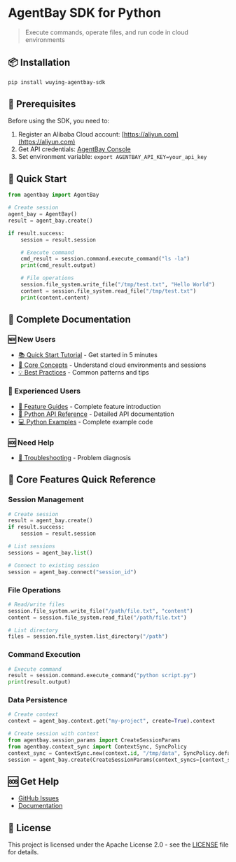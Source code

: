 # AgentBay SDK for Python

> Execute commands, operate files, and run code in cloud environments

## 📦 Installation

```bash
pip install wuying-agentbay-sdk
```

## 🚀 Prerequisites

Before using the SDK, you need to:

1. Register an Alibaba Cloud account: [https://aliyun.com](https://aliyun.com)
2. Get API credentials: [AgentBay Console](https://agentbay.console.aliyun.com/service-management)
3. Set environment variable: `export AGENTBAY_API_KEY=your_api_key`

## 🚀 Quick Start
```python
from agentbay import AgentBay

# Create session
agent_bay = AgentBay()
result = agent_bay.create()

if result.success:
    session = result.session

    # Execute command
    cmd_result = session.command.execute_command("ls -la")
    print(cmd_result.output)

    # File operations
    session.file_system.write_file("/tmp/test.txt", "Hello World")
    content = session.file_system.read_file("/tmp/test.txt")
    print(content.content)
```

## 📖 Complete Documentation

### 🆕 New Users
- [📚 Quick Start Tutorial](https://github.com/aliyun/wuying-agentbay-sdk/tree/main/docs/quickstart/README.md) - Get started in 5 minutes
- [🎯 Core Concepts](https://github.com/aliyun/wuying-agentbay-sdk/tree/main/docs/quickstart/basic-concepts.md) - Understand cloud environments and sessions
- [💡 Best Practices](https://github.com/aliyun/wuying-agentbay-sdk/tree/main/docs/quickstart/best-practices.md) - Common patterns and tips

### 🚀 Experienced Users
- [📖 Feature Guides](https://github.com/aliyun/wuying-agentbay-sdk/tree/main/docs/guides/README.md) - Complete feature introduction
- [🔧 Python API Reference](docs/api/README.md) - Detailed API documentation
- [💻 Python Examples](docs/examples/) - Complete example code

### 🆘 Need Help
- [🔧 Troubleshooting](https://github.com/aliyun/wuying-agentbay-sdk/tree/main/docs/quickstart/troubleshooting.md) - Problem diagnosis

## 🔧 Core Features Quick Reference

### Session Management
```python
# Create session
result = agent_bay.create()
if result.success:
    session = result.session

# List sessions
sessions = agent_bay.list()

# Connect to existing session
session = agent_bay.connect("session_id")
```

### File Operations
```python
# Read/write files
session.file_system.write_file("/path/file.txt", "content")
content = session.file_system.read_file("/path/file.txt")

# List directory
files = session.file_system.list_directory("/path")
```

### Command Execution
```python
# Execute command
result = session.command.execute_command("python script.py")
print(result.output)
```

### Data Persistence
```python
# Create context
context = agent_bay.context.get("my-project", create=True).context

# Create session with context
from agentbay.session_params import CreateSessionParams
from agentbay.context_sync import ContextSync, SyncPolicy
context_sync = ContextSync.new(context.id, "/tmp/data", SyncPolicy.default())
session = agent_bay.create(CreateSessionParams(context_syncs=[context_sync])).session
```

## 🆘 Get Help

- [GitHub Issues](https://github.com/aliyun/wuying-agentbay-sdk/issues)
- [Documentation](https://github.com/aliyun/wuying-agentbay-sdk/tree/main/docs/README.md)

## 📄 License

This project is licensed under the Apache License 2.0 - see the [LICENSE](../LICENSE) file for details.
